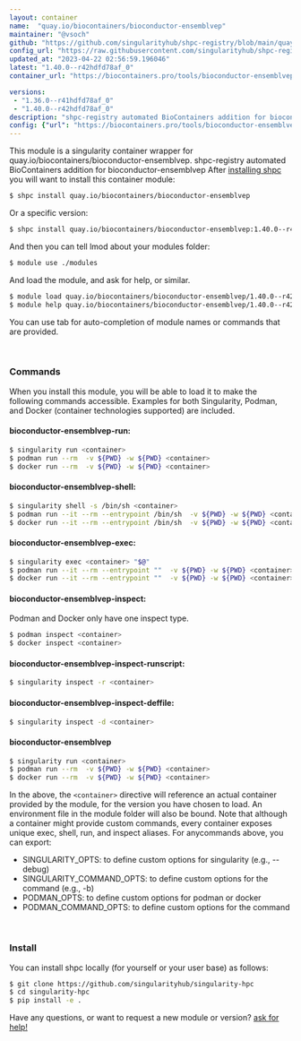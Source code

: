 ```yaml
---
layout: container
name:  "quay.io/biocontainers/bioconductor-ensemblvep"
maintainer: "@vsoch"
github: "https://github.com/singularityhub/shpc-registry/blob/main/quay.io/biocontainers/bioconductor-ensemblvep/container.yaml"
config_url: "https://raw.githubusercontent.com/singularityhub/shpc-registry/main/quay.io/biocontainers/bioconductor-ensemblvep/container.yaml"
updated_at: "2023-04-22 02:56:59.196046"
latest: "1.40.0--r42hdfd78af_0"
container_url: "https://biocontainers.pro/tools/bioconductor-ensemblvep"

versions:
 - "1.36.0--r41hdfd78af_0"
 - "1.40.0--r42hdfd78af_0"
description: "shpc-registry automated BioContainers addition for bioconductor-ensemblvep"
config: {"url": "https://biocontainers.pro/tools/bioconductor-ensemblvep", "maintainer": "@vsoch", "description": "shpc-registry automated BioContainers addition for bioconductor-ensemblvep", "latest": {"1.40.0--r42hdfd78af_0": "sha256:65d9ded1611a533363ba97a93ea2f7762346857e57fbd61a89d1bbc06580c60a"}, "tags": {"1.36.0--r41hdfd78af_0": "sha256:5d0921e90f42b7a3024c124738dab1ad6d8fcb199ade72db747c2a191599cc86", "1.40.0--r42hdfd78af_0": "sha256:65d9ded1611a533363ba97a93ea2f7762346857e57fbd61a89d1bbc06580c60a"}, "docker": "quay.io/biocontainers/bioconductor-ensemblvep"}
---
```


This module is a singularity container wrapper for quay.io/biocontainers/bioconductor-ensemblvep.
shpc-registry automated BioContainers addition for bioconductor-ensemblvep
After [installing shpc](#install) you will want to install this container module:


```bash
$ shpc install quay.io/biocontainers/bioconductor-ensemblvep
```

Or a specific version:

```bash
$ shpc install quay.io/biocontainers/bioconductor-ensemblvep:1.40.0--r42hdfd78af_0
```

And then you can tell lmod about your modules folder:

```bash
$ module use ./modules
```

And load the module, and ask for help, or similar.

```bash
$ module load quay.io/biocontainers/bioconductor-ensemblvep/1.40.0--r42hdfd78af_0
$ module help quay.io/biocontainers/bioconductor-ensemblvep/1.40.0--r42hdfd78af_0
```

You can use tab for auto-completion of module names or commands that are provided.

<br>

### Commands

When you install this module, you will be able to load it to make the following commands accessible.
Examples for both Singularity, Podman, and Docker (container technologies supported) are included.

#### bioconductor-ensemblvep-run:

```bash
$ singularity run <container>
$ podman run --rm  -v ${PWD} -w ${PWD} <container>
$ docker run --rm  -v ${PWD} -w ${PWD} <container>
```

#### bioconductor-ensemblvep-shell:

```bash
$ singularity shell -s /bin/sh <container>
$ podman run --it --rm --entrypoint /bin/sh  -v ${PWD} -w ${PWD} <container>
$ docker run --it --rm --entrypoint /bin/sh  -v ${PWD} -w ${PWD} <container>
```

#### bioconductor-ensemblvep-exec:

```bash
$ singularity exec <container> "$@"
$ podman run --it --rm --entrypoint ""  -v ${PWD} -w ${PWD} <container> "$@"
$ docker run --it --rm --entrypoint ""  -v ${PWD} -w ${PWD} <container> "$@"
```

#### bioconductor-ensemblvep-inspect:

Podman and Docker only have one inspect type.

```bash
$ podman inspect <container>
$ docker inspect <container>
```

#### bioconductor-ensemblvep-inspect-runscript:

```bash
$ singularity inspect -r <container>
```

#### bioconductor-ensemblvep-inspect-deffile:

```bash
$ singularity inspect -d <container>
```



#### bioconductor-ensemblvep

```bash
$ singularity run <container>
$ podman run --rm  -v ${PWD} -w ${PWD} <container>
$ docker run --rm  -v ${PWD} -w ${PWD} <container>
```


In the above, the `<container>` directive will reference an actual container provided
by the module, for the version you have chosen to load. An environment file in the
module folder will also be bound. Note that although a container
might provide custom commands, every container exposes unique exec, shell, run, and
inspect aliases. For anycommands above, you can export:

 - SINGULARITY_OPTS: to define custom options for singularity (e.g., --debug)
 - SINGULARITY_COMMAND_OPTS: to define custom options for the command (e.g., -b)
 - PODMAN_OPTS: to define custom options for podman or docker
 - PODMAN_COMMAND_OPTS: to define custom options for the command

<br>

### Install

You can install shpc locally (for yourself or your user base) as follows:

```bash
$ git clone https://github.com/singularityhub/singularity-hpc
$ cd singularity-hpc
$ pip install -e .
```

Have any questions, or want to request a new module or version? [ask for help!](https://github.com/singularityhub/singularity-hpc/issues)